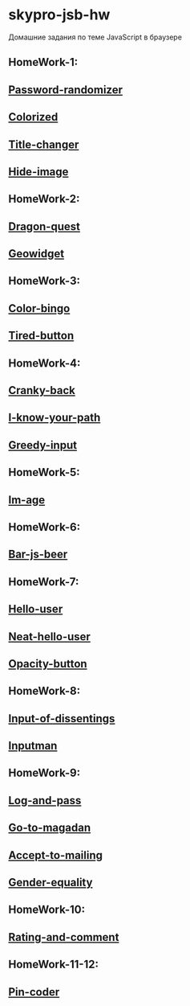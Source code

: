 # skypro-jsb-hw
Домашние задания по теме JavaScript в браузере
## HomeWork-1:
## [Password-randomizer](https://Atikingi.github.io/skypro-jsb-hw/password-randomizer/)
## [Colorized](https://Atikingi.github.io/skypro-jsb-hw/colorized/)
## [Title-changer](https://Atikingi.github.io/skypro-jsb-hw/title-changer/)
## [Hide-image](https://Atikingi.github.io/skypro-jsb-hw/hide-image/)
## HomeWork-2:
## [Dragon-quest](https://Atikingi.github.io/skypro-jsb-hw/dragon-quest/)
## [Geowidget](https://Atikingi.github.io/skypro-jsb-hw/geowidget/)
## HomeWork-3:
## [Color-bingo](https://Atikingi.github.io/skypro-jsb-hw/color-bingo/)
## [Tired-button](https://Atikingi.github.io/skypro-jsb-hw/tired-button/)
## HomeWork-4:
## [Cranky-back](https://Atikingi.github.io/skypro-jsb-hw/cranky-back/)
## [I-know-your-path](https://Atikingi.github.io/skypro-jsb-hw/i-know-your-path/)
## [Greedy-input](https://Atikingi.github.io/skypro-jsb-hw/greedy-input/)
## HomeWork-5:
## [Im-age](https://Atikingi.github.io/skypro-jsb-hw/im-age/)
## HomeWork-6:
## [Bar-js-beer](https://Atikingi.github.io/skypro-jsb-hw/bar-js-beer/)
## HomeWork-7:
## [Hello-user](https://Atikingi.github.io/skypro-jsb-hw/hello-user/)
## [Neat-hello-user](https://Atikingi.github.io/skypro-jsb-hw/neat-hello-user/)
## [Opacity-button](https://Atikingi.github.io/skypro-jsb-hw/opacity-button/)
## HomeWork-8:
## [Input-of-dissentings](https://Atikingi.github.io/skypro-jsb-hw/input-of-dissentings/)
## [Inputman](https://Atikingi.github.io/skypro-jsb-hw/inputman/)
## HomeWork-9:
## [Log-and-pass](https://Atikingi.github.io/skypro-jsb-hw/log-and-pass/)
## [Go-to-magadan](https://Atikingi.github.io/skypro-jsb-hw/go-to-magadan/)
## [Accept-to-mailing](https://Atikingi.github.io/skypro-jsb-hw/accept-to-mailing/)
## [Gender-equality](https://Atikingi.github.io/skypro-jsb-hw/gender-equality/)
## HomeWork-10:
## [Rating-and-comment](https://Atikingi.github.io/skypro-jsb-hw/rating-and-comment/)
## HomeWork-11-12:
## [Pin-coder](https://Atikingi.github.io/skypro-jsb-hw/pin-coder/)

